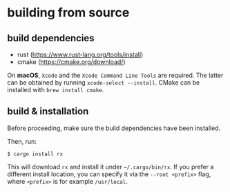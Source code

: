 # building from source

## build dependencies

  * rust (<https://www.rust-lang.org/tools/install>)
  * cmake (<https://cmake.org/download/>)

On **macOS**, `Xcode` and the `Xcode Command Line Tools` are required.  The
latter can be obtained by running `xcode-select --install`. CMake can be
installed with `brew install cmake`.

## build & installation

  Before proceeding, make sure the build dependencies have been installed.

  Then, run:

    $ cargo install rx

  This will download `rx` and install it under `~/.cargo/bin/rx`.
  If you prefer a different install location, you can specify it
  via the `--root <prefix>` flag, where `<prefix>` is for example
  `/usr/local`.
